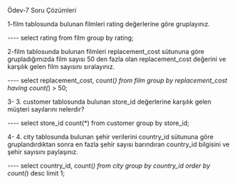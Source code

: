 Ödev-7 Soru Çözümleri

1-film tablosunda bulunan filmleri rating değerlerine göre gruplayınız.

---- select rating from film group by rating;

2-film tablosunda bulunan filmleri replacement_cost sütununa göre grupladığımızda film sayısı 50 den fazla olan replacement_cost değerini ve
karşılık gelen film sayısını sıralayınız.

---- select replacement_cost, count(*) from film group by replacement_cost having count(*) > 50;

3- 3. customer tablosunda bulunan store_id değerlerine karşılık gelen müşteri sayılarını nelerdir? 

---- select store_id count(*) from customer group by store_id;

4- 4. city tablosunda bulunan şehir verilerini country_id sütununa göre gruplandırdıktan sonra en fazla şehir sayısı barındıran country_id
bilgisini ve şehir sayısını paylaşınız.

----  select country_id, count(*) from city group by country_id order by count(*) desc limit 1;
